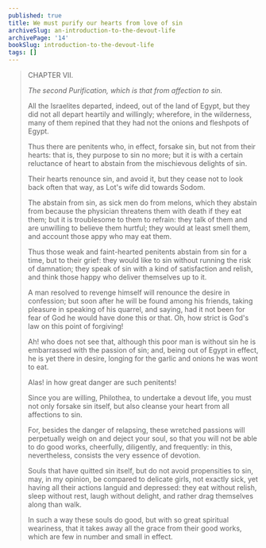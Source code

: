 ```yaml
---
published: true
title: We must purify our hearts from love of sin
archiveSlug: an-introduction-to-the-devout-life
archivePage: '14'
bookSlug: introduction-to-the-devout-life
tags: []
---
```


> CHAPTER VII.
>
> *The second Purification, which is that from affection to sin.*
>
> All the Israelites departed, indeed, out of the land of Egypt, but they did not all depart heartily and willingly; wherefore, in the wilderness, many of them repined that they had not the onions and fleshpots of Egypt.
>
> Thus there are penitents who, in effect, forsake sin, but not from their hearts: that is, they purpose to sin no more; but it is with a certain reluctance of heart to abstain from the mischievous delights of sin.
>
> Their hearts renounce sin, and avoid it, but they cease not to look back often that way, as Lot's wife did towards Sodom.
>
> The abstain from sin, as sick men do from melons, which they abstain from because the physician threatens them with death if they eat them; but it is troublesome to them to refrain: they talk of them and are unwilling to believe them hurtful; they would at least smell them, and account those appy who may eat them.
>
> Thus those weak and faint-hearted penitents abstain from sin for a time, but to their grief: they would like to sin without running the risk of damnation; they speak of sin with a kind of satisfaction and relish, and think those happy who deliver themselves up to it.
>
> A man resolved to revenge himself will renounce the desire in confession; but soon after he will be found among his friends, taking pleasure in speaking of his quarrel, and saying, had it not been for fear of God he would have done this or that. Oh, how strict is God's law on this point of forgiving!
>
> Ah! who does not see that, although this poor man is without sin he is embarrassed with the passion of sin; and, being out of Egypt in effect, he is yet there in desire, longing for the garlic and onions he was wont to eat.
>
> Alas! in how great danger are such penitents!
>
> Since you are willing, Philothea, to undertake a devout life, you must not only forsake sin itself, but also cleanse your heart from all affections to sin.
>
> For, besides the danger of relapsing, these wretched passions will perpetually weigh on and deject your soul, so that you will not be able to do good works, cheerfully, diligently, and frequently: in this, nevertheless, consists the very essence of devotion.
>
> Souls that have quitted sin itself, but do not avoid propensities to sin, may, in my opinion, be compared to delicate girls, not exactly sick, yet having all their actions languid and depressed: they eat without relish, sleep without rest, laugh without delight, and rather drag themselves along than walk.
>
> In such a way these souls do good, but with so great spiritual weariness, that it takes away all the grace from their good works, which are few in number and small in effect.

